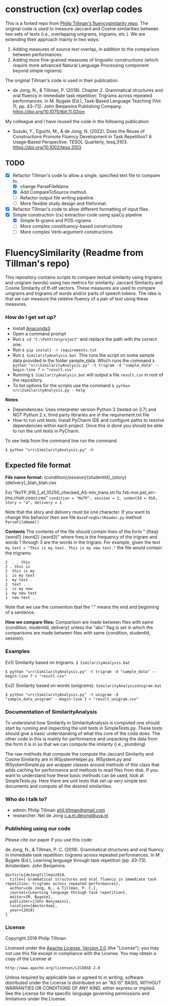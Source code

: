 # construction (cx) overlap codes
This is a forked repo from [Philip Tillman's fluencysimilarity repo](https://bitbucket.org/philtillman/fluencysimilarity/src/master/). The original code is used to measure Jaccard and Cosine similarities between two sets of texts (i.e., overlapping unigrams, trigrams, etc.). We are extending their approach mainly in two ways:

1) Adding measures of source text overlap, in addition to the comparison between performances.
2) Adding more fine-grained measures of lingusitic constructions (which require more advanced Natural Language Processing component beyond simple ngrams).

The original Tillman's code is used in their publication.

- de Jong, N., & Tillman, P. (2018). Chapter 2. Grammatical structures and oral fluency in immediate task repetition: Trigrams across repeated performances. In M. Bygate (Ed.), Task-Based Language Teaching (Vol. 11, pp. 43–73). John Benjamins Publishing Company. https://doi.org/10.1075/tblt.11.02jon

My colleague and I have reused the code in the following publication:

- Suzuki, Y., Eguchi, M., & de Jong, N. (2022). Does the Reuse of Constructions Promote Fluency Development in Task Repetition? A Usage‐Based Perspective. TESOL Quarterly, tesq.3103. https://doi.org/10.1002/tesq.3103

## TODO
- [x] Refactor Tillman's code to allow a single, specified text file to compare to.
  - [x] change ParseFileName
  - [x] Add CompareToSource method.
  - [ ] Refactor output file writing pipeline.
  - [ ] More flexible study design and fileformat.
- [x] Refactor Tillman's code to allow different formatting of input files.
- [x] Simple construction (cx) extraction code using spaCy pipeline
  - [x] Simple N-grams and POS-ngrams 
  - [ ] More complex constituency-based constructions
  - [ ] More complex Verb-argument constructions

# FluencySimilarity (Readme from Tillman's repo)

This repository contains scripts to compare textual similarity using trigrams and unigram (words) using two metrics 
for similarity: Jaccard Similarity and Cosine Similarity of tf-idf vectors. These measures are used to compare
unigrams and trigrams of words and/or parts of speech tokens. The idea is that we can measure the relative fluency
of a pair of text using these measures.

### How do I get set up? ###
* Install [Anaconda3](https://www.anaconda.com/distribution/#download-section).
* Open a command prompt
* Run `$ cd "C:\Path\to\project"` and replace the path with the correct one.
* Run `$ pip install -r requirements.txt`
* Run `$ SimilarityAnalysis.bat`. This runs the script on some sample data provided in the folder sample_data.
  Which runs the command `$ python "src\SimilarityAnalysis.py" -t trigram -d "sample_data" --begin-line 7 > "result.csv"`
* Running `$ SimilarityAnalysis.bat` will output a file `result.csv` in root of the repository.
* To list options for the scripts use the command `$ python src\SimilarityAnalysis.py --help`

**Notes**

* Dependencies: Uses interpreter version Python 3 (tested on 3.7) and NOT Python 2.x, third party libraries are in 
the requirement.txt file
* How to run unit tests: Install PyCharm IDE and configure paths to resolve dependencies within each project. Once 
this is done you should be able to run the unit tests in PyCharm.

To see help from the command line run the command

`$ python "src\SimilarityAnalysis.py" -h`

## Expected file format
**File name format:** {condition}_{session}_{studentId}_{story}{delivery}_blah_blah.cex

Ex) "NoTP_918_1_a1_10250_checked_AS-mlv_trans.str.fix.fxb.mor.pst_err-jms.chstr.coocr.cex"
`condition = "NoTP", session = 1, sudentId = 918, story = "a", delivery = 1`

Note that the story and delivery must be one character. If you want to change this behavior then
see file `BaseFreqDictReader.py` method `ParseFileName()`

**Contents** The contents of the file should contain lines of the form "    {freq}  {word1} {word2} {word3}"
where freq is the frequency of the trigram and words 1 through 3 are the words in the trigram. For example,
given the text `my_text = "This is my text. This is my new text."` the file would contain the trigrams:

    2  . . this
    2 . this is
    2  this is my
    1  is my text
    1  my text .
    2  text . .
    1  is my new
    1  my new text
    1  new text .

Note that we use the convention tbat the "." means the end and beginning of a sentence.

**How we compare files:** Comparison are made between files with same {condition, studentId, delivery} unless the 
"abc" flag is set in which
the comparisons are made between files with same {condition, studentId, session}.

### Examples

Ex1) Similarity based on trigrams. `$ SimilarityAnalysis.bat`

`$ python "src\SimilarityAnalysis.py" -t trigram -d "sample_data" --begin-line 7 > "result.csv"`

Ex2) Similarity based on words (unigrams). `SimilarityAnalysisUnigram.bat`

`$ python "src\SimilarityAnalysis.py" -t unigram -d "sample_data_unigram" --begin-line 7 > "result_unigram.csv"`

### Documentation of SimilarityAnalysis

To understand how Similarity in SimilarityAnalysis is computed one should start by running and inspecting the unit 
tests in SimpleTests.py. These tests should give a basic understanding of what this core of the code does. The other 
code in this  is mainly for performance and unpacking the data from the form it is in so that we can compute the 
 imilarity (i.e., plumbing)

The raw methods that compute the compute the Jaccard Similarity and Cosine Similarity are in
IRSystemHelper.py. IRSystem.py and IRSystemSimple.py are wrapper classes around methods of this class that adds 
caching for performance and methods to read files from disk. If you want to understand how these basic methods 
can be used, look at SimpleTests.py. Here there are unit tests that set up very simple test documents and compute 
all the desired similarities.

### Who do I talk to? ###

* admin: Philip Tillman <phil.tillman@gmail.com>
* researcher: Nel de Jong <c.a.m.dejong@uva.nl>

### Publishing using our code ###
Please cite our paper if you use this code:

de Jong, N., & Tillman, P. C. (2018). Grammatical structures and oral fluency in immediate task repetition: 
trigrams across repeated performances. In M. Bygate (Ed.), Learning language through task repetition (pp. 43-73). 
Amsterdam: John Benjamins.

```
@article{deJongTillman2018,
  title={ Grammatical structures and oral fluency in immediate task repetition: trigrams across repeated performances},
  author={de Jong, N., & Tillman, P. C.},
  journal={Learning language through task repetition},
  editor={M. Bygate},
  publisher={John Benjamins},
  location={Amsterdam},
  year={2018}
}
```

### License ###
Copyright 2019 Philip Tillman

Licensed under the [Apache License, Version 2.0](https://www.apache.org/licenses/LICENSE-2.0.html) (the "License");
you may not use this file except in compliance with the License.
You may obtain a copy of the License at

    http://www.apache.org/licenses/LICENSE-2.0

Unless required by applicable law or agreed to in writing, software
distributed under the License is distributed on an "AS IS" BASIS,
WITHOUT WARRANTIES OR CONDITIONS OF ANY KIND, either express or implied.
See the License for the specific language governing permissions and
limitations under the License.

